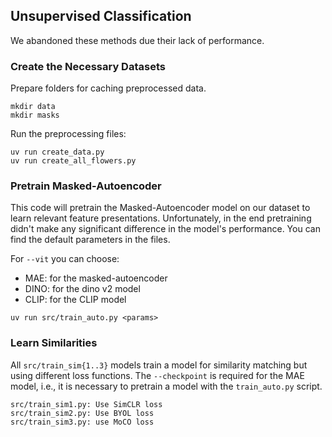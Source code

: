 ## Unsupervised Classification

We abandoned these methods due their lack of performance.


### Create the Necessary Datasets

Prepare folders for caching preprocessed data. 
```
mkdir data
mkdir masks
```
Run the preprocessing files: 
```
uv run create_data.py
uv run create_all_flowers.py
```

### Pretrain Masked-Autoencoder

This code will pretrain the Masked-Autoencoder model on our dataset to learn relevant feature presentations. 
Unfortunately, in the end pretraining didn't make any significant difference in the model's performance. You can find the default parameters in the files. 

For ```--vit``` you can choose: 

- MAE: for the masked-autoencoder
- DINO: for the dino v2 model
- CLIP: for the CLIP model

```
uv run src/train_auto.py <params>
```

### Learn Similarities

All ```src/train_sim{1..3}``` models train a model for similarity matching but using different loss functions. 
The ```--checkpoint``` is required for the MAE model, i.e., it is necessary to pretrain a model with the ```train_auto.py``` script. 

```
src/train_sim1.py: Use SimCLR loss
src/train_sim2.py: Use BYOL loss
src/train_sim3.py: use MoCO loss 
```
